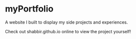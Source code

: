 # myPortfolio
A website I built to display my side projects and experiences.

Check out shabbir.github.io online to view the project yourself!
